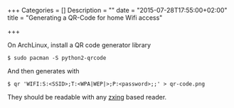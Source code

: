 +++
Categories = []
Description = ""
date = "2015-07-28T17:55:00+02:00"
title = "Generating a QR-Code for home Wifi access"

+++

On ArchLinux, install a QR code generator library

```shell
$ sudo pacman -S python2-qrcode
```

And then generates with

```shell
$ qr 'WIFI:S:<SSID>;T:<WPA|WEP|>;P:<password>;;' > qr-code.png
```

They should be readable with any [zxing](https://github.com/zxing/zxing) based reader.
